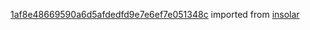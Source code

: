 [1af8e48669590a6d5afdedfd9e7e6ef7e051348c](https://github.com/insolar/insolar/commit/1af8e48669590a6d5afdedfd9e7e6ef7e051348c) imported from [insolar](https://github.com/insolar/insolar)
